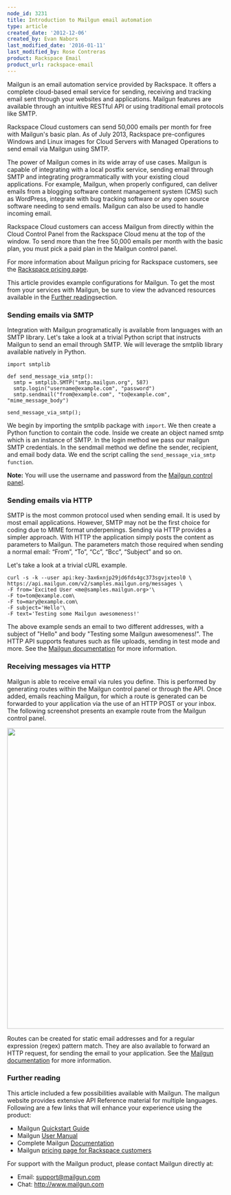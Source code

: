 ```yaml
---
node_id: 3231
title: Introduction to Mailgun email automation
type: article
created_date: '2012-12-06'
created_by: Evan Nabors
last_modified_date: '2016-01-11'
last_modified_by: Rose Contreras
product: Rackspace Email
product_url: rackspace-email
---
```


Mailgun is an email automation service provided by Rackspace. It offers
a complete cloud-based email service for sending, receiving and tracking
email sent through your websites and applications. Mailgun features are
available through an intuitive RESTful API or using traditional email
protocols like SMTP.

Rackspace Cloud customers can send 50,000 emails per month for free with
Mailgun's basic plan. As of July 2013, Rackspace pre-configures Windows
and Linux images for Cloud Servers with Managed Operations to send email
via Mailgun using SMTP.

The power of Mailgun comes in its wide array of use cases. Mailgun is
capable of integrating with a local postfix service, sending email
through SMTP and integrating programmatically with your existing cloud
applications. For example, Mailgun, when properly configured, can
deliver emails from a blogging software content management system (CMS)
such as WordPress, integrate with bug tracking software or any open
source software needing to send emails. Mailgun can also be used to
handle incoming email.

Rackspace Cloud customers can access Mailgun from directly within
the Cloud Control Panel from the Rackspace Cloud menu at the top of the window. To send more than the free
50,000 emails per month with the basic plan, you must pick a paid
plan in the Mailgun control panel.

For more information about Mailgun pricing for Rackspace customers, see
the [Rackspace pricing page](http://www.mailgun.com/rackspace).

This article provides example configurations for Mailgun. To get the
most from your services with Mailgun, be sure to view the advanced
resources available in the [Further reading](#further-reading)section.

### Sending emails via SMTP

Integration with Mailgun programatically is available from languages
with an SMTP library. Let's take a look at a trivial Python script that
instructs Mailgun to send an email through SMTP. We will leverage the
smtplib library available natively in Python.

    import smtplib

    def send_message_via_smtp():
      smtp = smtplib.SMTP("smtp.mailgun.org", 587)
      smtp.login("username@example.com", "password")
      smtp.sendmail("from@example.com", "to@example.com", "mime_message_body")

    send_message_via_smtp();

We begin by importing the smtplib package with `import`.  We then create
a Python function to contain the code. Inside we create an object named
smtp which is an instance of SMTP. In the login method we pass our
mailgun SMTP credentials. In the sendmail method we define the sender,
recipient, and email body data. We end the script calling the
`send_message_via_smtp function`.

**Note:** You will use the username and password from the [Mailgun control
panel](https://mailgun.com/sessions/new).

### Sending emails via HTTP

SMTP is the most common protocol used when sending email. It is used by
most email applications. However, SMTP may not be the first choice for
coding due to MIME format underpenings. Sending via HTTP provides a
simpler approach. With HTTP the application simply posts the content as
parameters to Mailgun. The parameters match those required when sending
a normal email: &ldquo;From&rdquo;, &ldquo;To&rdquo;, &ldquo;Cc&rdquo;, &ldquo;Bcc&rdquo;, &ldquo;Subject&rdquo; and so on.

Let's take a look at a trivial cURL example.

    curl -s -k --user api:key-3ax6xnjp29jd6fds4gc373sgvjxteol0 \
    https://api.mailgun.com/v2/samples.mailgun.org/messages \
    -F from='Excited User <me@samples.mailgun.org>'\
    -F to=tom@example.com\
    -F to=mary@example.com\
    -F subject='Hello'\
    -F text='Testing some Mailgun awesomeness!'

The above example sends an email to two different addresses, with a
subject of "Hello" and body "Testing some Mailgun awesomeness!". The
HTTP API supports features such as file uploads, sending in test mode
and more. See the [Mailgun
documentation](http://documentation.mailgun.com/user_manual.html) for
more information.

### Receiving messages via HTTP

Mailgun is able to receive email via rules you define. This is performed
by generating routes within the Mailgun control panel or through the
API. Once added, emails reaching Mailgun, for which a route is generated
can be forwarded to your application via the use of an HTTP POST or your
inbox. The following screenshot presents an example route from the Mailgun
control panel.

<img src="https://8026b2e3760e2433679c-fffceaebb8c6ee053c935e8915a3fbe7.ssl.cf2.rackcdn.com/field/image/1560-3231-newimg2_0.png" width="700" />

Routes can be created for static email addresses and for a regular
expression (regex) pattern match. They are also available to forward an
HTTP request, for sending the email to your application. See the [Mailgun
documentation](https://documentation.mailgun.com/user_manual.html#receiving-forwarding-and-storing-messages) for more information.

### Further reading

This article included a few possibilities available with Mailgun. The
mailgun website provides extensive API Reference material for multiple
languages. Following are a few links that will enhance your
experience using the product:

-   Mailgun [Quickstart
    Guide](https://documentation.mailgun.com/quickstart.html)
-   Mailgun [User
    Manual](http://documentation.mailgun.com/user_manual.html)
-   Complete Mailgun [Documentation](http://documentation.mailgun.com/)
-   Mailgun [pricing page for Rackspace
    customers](http://www.mailgun.com/rackspace)

For support with the Mailgun product, please contact Mailgun directly
at:

-   Email: <support@mailgun.com>
-   Chat: <http://www.mailgun.com>

